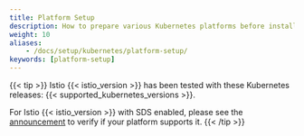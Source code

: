 ```yaml
---
title: Platform Setup
description: How to prepare various Kubernetes platforms before installing Istio.
weight: 10
aliases:
    - /docs/setup/kubernetes/platform-setup/
keywords: [platform-setup]
---
```


{{< tip >}}
Istio {{< istio_version >}} has been tested with these Kubernetes releases: {{< supported_kubernetes_versions >}}.

For Istio {{< istio_version >}} with SDS enabled, please see the [announcement](/blog/2019/trustworthy-jwt-sds) to verify if your platform supports it.
{{< /tip >}}
